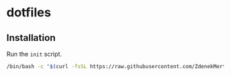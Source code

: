 # dotfiles

## Installation

Run the `init` script.

``` bash
/bin/bash -c "$(curl -fsSL https://raw.githubusercontent.com/ZdenekMerta/.dotfiles/HEAD/init.sh)"
```